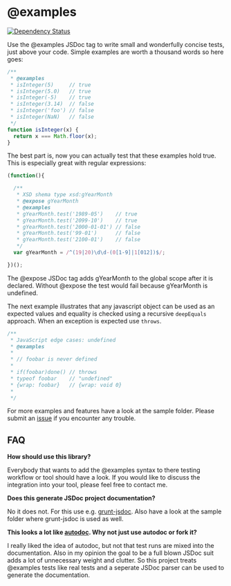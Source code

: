 @examples
=========

[![Dependency Status](https://david-dm.org/fru/jsdoc-at-examples.png?theme=shields.io)](https://david-dm.org/fru/jsdoc-at-examples)

Use the @examples JSDoc tag to write small and wonderfully concise tests, just above your code. Simple examples are worth a thousand words so here goes:

```javascript
/**
 * @examples
 * isInteger(5)     // true
 * isInteger(5.0)   // true
 * isInteger(-5)    // true
 * isInteger(3.14)  // false
 * isInteger('foo') // false
 * isInteger(NaN)   // false
 */
function isInteger(x) {
  return x === Math.floor(x);
}
```

The best part is, now you can actually test that these examples hold true. This is especially great with regular expressions:

```javascript
(function(){

  /**
   * XSD shema type xsd:gYearMonth
   * @expose gYearMonth
   * @examples
   * gYearMonth.test('1989-05')    // true
   * gYearMonth.test('2099-10')    // true
   * gYearMonth.test('2000-01-01') // false
   * gYearMonth.test('99-01')      // false
   * gYearMonth.test('2100-01')    // false
   */
  var gYearMonth = /^(19|20)\d\d-(0[1-9]|1[012])$/;

})();
```

The @expose JSDoc tag adds gYearMonth to the global scope after it is declared. Without @expose the test would fail because gYearMonth is undefined. 

The next example illustrates that any javascript object can be used as an expected values and equality is checked using a recursive `deepEquals` approach. When an exception is expected use `throws`.

```javascript
/**
 * JavaScript edge cases: undefined
 * @examples
 *
 * // foobar is never defined
 *
 * if(foobar)done() // throws
 * typeof foobar    // "undefined"
 * {wrap: foobar}   // {wrap: void 0}
 *
 */
```

For more examples and features have a look at the sample folder. Please submit an [issue](https://github.com/fru/jsdoc-at-examples/issues) if you encounter any trouble.

FAQ
---

**How should use this library?**

Everybody that wants to add the @examples syntax to there testing workflow or tool should have a look. If you would like to discuss the integration into your tool, please feel free to contact me. 

**Does this generate JSDoc project documentation?**

No it does not. For this use e.g. [grunt-jsdoc](https://github.com/krampstudio/grunt-jsdoc). Also have a look at the sample folder where grunt-jsdoc is used as well.

**This looks a lot like [autodoc](https://github.com/dtao/autodoc). Why not just use autodoc or fork it?**

I really liked the idea of autodoc, but not that test runs are mixed into the documentation. Also in my opinion the goal to be a full blown JSDoc suit adds a lot of unnecessary weight and clutter. So this project treats @examples tests like real tests and a seperate JSDoc parser can be used to generate the documentation. 


